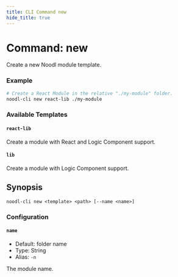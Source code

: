 ```yaml
---
title: CLI Command new
hide_title: true
---
```


# Command: new

Create a new Noodl module template.

### Example

```bash
# Create a React Module in the relative "./my-module" folder.
noodl-cli new react-lib ./my-module
```

### Available Templates

#### `react-lib`

Create a module with React and Logic Component support.

#### `lib`

Create a module with Logic Component support.

## Synopsis

```
noodl-cli new <template> <path> [--name <name>]
```

### Configuration

#### `name`

- Default: folder name
- Type: String
- Alias: `-n`

The module name.
